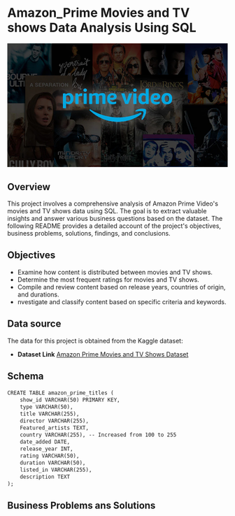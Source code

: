 # Amazon_Prime Movies and TV shows Data Analysis Using SQL
![Prime Logo](https://github.com/MyDataAnaAnalysis/prime_sql_project/blob/main/prime_img)

## Overview
This project involves a comprehensive analysis of Amazon Prime Video's movies and TV shows data using SQL. The goal is to extract valuable insights and answer various business questions based on the dataset. The following README provides a detailed account of the project's objectives, business problems, solutions, findings, and conclusions.

## Objectives
 - Examine how content is distributed between movies and TV shows.
 -  Determine the most frequent ratings for movies and TV shows.
 -  Compile and review content based on release years, countries of origin, and durations.
 -   nvestigate and classify content based on specific criteria and keywords.

## Data source
The data for this project is obtained from the Kaggle dataset:

- **Dataset Link** [Amazon Prime Movies and TV Shows Dataset](https://www.kaggle.com/datasets/shivamb/amazon-prime-movies-and-tv-shows)

## Schema
```
CREATE TABLE amazon_prime_titles (
    show_id VARCHAR(50) PRIMARY KEY,
    type VARCHAR(50),
    title VARCHAR(255),
    director VARCHAR(255),
    Featured_artists TEXT,
    country VARCHAR(255), -- Increased from 100 to 255
    date_added DATE,
    release_year INT,
    rating VARCHAR(50),
    duration VARCHAR(50),
    listed_in VARCHAR(255),
    description TEXT
);
```

## Business Problems ans Solutions




